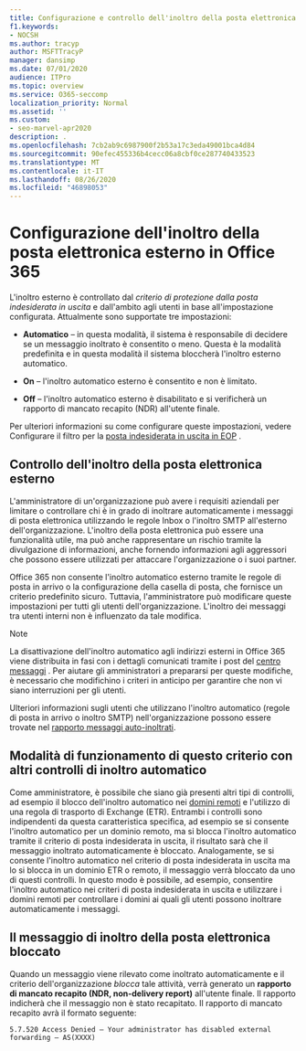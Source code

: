 ```yaml
---
title: Configurazione e controllo dell'inoltro della posta elettronica esterno, inoltro automatico, accesso negato per 5.7.520, disabilitazione dell'inoltro esterno, l'amministratore ha disabilitato l'inoltro esterno, i criteri di protezione dalla posta indesiderata in uscita
f1.keywords:
- NOCSH
ms.author: tracyp
author: MSFTTracyP
manager: dansimp
ms.date: 07/01/2020
audience: ITPro
ms.topic: overview
ms.service: O365-seccomp
localization_priority: Normal
ms.assetid: ''
ms.custom:
- seo-marvel-apr2020
description: .
ms.openlocfilehash: 7cb2ab9c6987900f2b53a17c3eda49001bca4d84
ms.sourcegitcommit: 90efec455336b4cecc06a8cbf0ce287740433523
ms.translationtype: MT
ms.contentlocale: it-IT
ms.lasthandoff: 08/26/2020
ms.locfileid: "46898053"
---
```

# <a name="configuring-external-email-forwarding-in-office-365"></a>Configurazione dell'inoltro della posta elettronica esterno in Office 365

L'inoltro esterno è controllato dal *criterio di protezione dalla posta indesiderata in uscita* e dall'ambito agli utenti in base all'impostazione configurata. Attualmente sono supportate tre impostazioni:

- **Automatico** – in questa modalità, il sistema è responsabile di decidere se un messaggio inoltrato è consentito o meno.  Questa è la modalità predefinita e in questa modalità il sistema bloccherà l'inoltro esterno automatico.

- **On** – l'inoltro automatico esterno è consentito e non è limitato.

- **Off** – l'inoltro automatico esterno è disabilitato e si verificherà un rapporto di mancato recapito (NDR) all'utente finale.

Per ulteriori informazioni su come configurare queste impostazioni, vedere Configurare il filtro per la [posta indesiderata in uscita in EOP](https://docs.microsoft.com/microsoft-365/security/office-365-security/configure-the-outbound-spam-policy?view=o365-worldwide) .

## <a name="controlling-external-email-forwarding"></a>Controllo dell'inoltro della posta elettronica esterno

L'amministratore di un'organizzazione può avere i requisiti aziendali per limitare o controllare chi è in grado di inoltrare automaticamente i messaggi di posta elettronica utilizzando le regole Inbox o l'inoltro SMTP all'esterno dell'organizzazione. L'inoltro della posta elettronica può essere una funzionalità utile, ma può anche rappresentare un rischio tramite la divulgazione di informazioni, anche fornendo informazioni agli aggressori che possono essere utilizzati per attaccare l'organizzazione o i suoi partner.

Office 365 non consente l'inoltro automatico esterno tramite le regole di posta in arrivo o la configurazione della casella di posta, che fornisce un criterio predefinito sicuro. Tuttavia, l'amministratore può modificare queste impostazioni per tutti gli utenti dell'organizzazione. L'inoltro dei messaggi tra utenti interni non è influenzato da tale modifica.

> [!NOTE]
> La disattivazione dell'inoltro automatico agli indirizzi esterni in Office 365 viene distribuita in fasi con i dettagli comunicati tramite i post del [centro messaggi](https://admin.microsoft.com/Adminportal/Home?source=applauncher&ref=/MessageCenter) . Per aiutare gli amministratori a prepararsi per queste modifiche, è necessario che modifichino i criteri in anticipo per garantire che non vi siano interruzioni per gli utenti.

Ulteriori informazioni sugli utenti che utilizzano l'inoltro automatico (regole di posta in arrivo o inoltro SMTP) nell'organizzazione possono essere trovate nel [rapporto messaggi auto-inoltrati](https://docs.microsoft.com/microsoft-365/security/office-365-security/mfi-auto-forwarded-messages-report?view=o365-worldwide).

## <a name="how-does-this-policy-work-with-other-automatic-forwarding-controls"></a>Modalità di funzionamento di questo criterio con altri controlli di inoltro automatico

Come amministratore, è possibile che siano già presenti altri tipi di controlli, ad esempio il blocco dell'inoltro automatico nei [domini remoti](https://docs.microsoft.com/exchange/mail-flow-best-practices/remote-domains/remote-domains) e l'utilizzo di una regola di trasporto di Exchange (ETR). Entrambi i controlli sono indipendenti da questa caratteristica specifica, ad esempio se si consente l'inoltro automatico per un dominio remoto, ma si blocca l'inoltro automatico tramite il criterio di posta indesiderata in uscita, il risultato sarà che il messaggio inoltrato automaticamente è bloccato. Analogamente, se si consente l'inoltro automatico nel criterio di posta indesiderata in uscita ma lo si blocca in un dominio ETR o remoto, il messaggio verrà bloccato da uno di questi controlli. In questo modo è possibile, ad esempio, consentire l'inoltro automatico nei criteri di posta indesiderata in uscita e utilizzare i domini remoti per controllare i domini ai quali gli utenti possono inoltrare automaticamente i messaggi.


## <a name="the-blocked-email-forwarding-message"></a>Il messaggio di inoltro della posta elettronica bloccato

Quando un messaggio viene rilevato come inoltrato automaticamente e il criterio dell'organizzazione *blocca* tale attività, verrà generato un **rapporto di mancato recapito (NDR, non-delivery report)** all'utente finale. Il rapporto indicherà che il messaggio non è stato recapitato. Il rapporto di mancato recapito avrà il formato seguente: 

`5.7.520 Access Denied – Your administrator has disabled external forwarding – AS(XXXX)`
